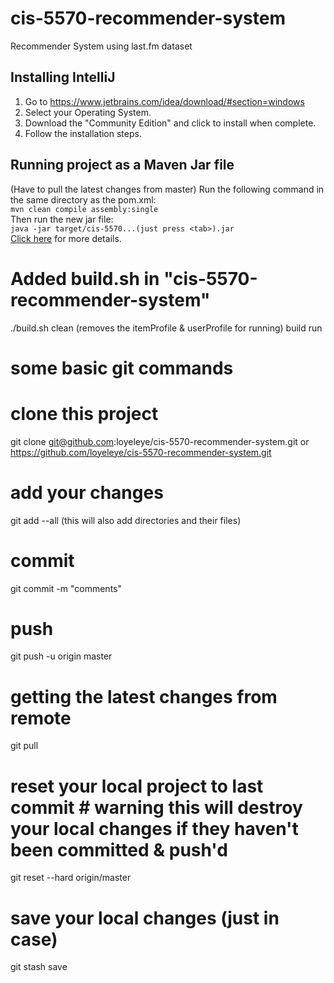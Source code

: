 # cis-5570-recommender-system
Recommender System using last.fm dataset

## Installing IntelliJ
1. Go to https://www.jetbrains.com/idea/download/#section=windows
2. Select your Operating System.
3. Download the "Community Edition" and click to install when complete.
4. Follow the installation steps.

## Running project as a Maven Jar file
(Have to pull the latest changes from master)
Run the following command in the same directory as the pom.xml:<br/>
`mvn clean compile assembly:single`<br/>
Then run the new jar file:<br/>
`java -jar target/cis-5570...(just press <tab>).jar`<br/>
[Click here](https://stackoverflow.com/questions/34070599/intellij-maven-create-jar-with-all-library-dependencies) for more details.


# Added build.sh in "cis-5570-recommender-system"
  ./build.sh clean (removes the itemProfile &  userProfile for running)
             build
             run



# some basic git commands
# clone this project
  git clone git@github.com:loyeleye/cis-5570-recommender-system.git  or https://github.com/loyeleye/cis-5570-recommender-system.git
# add your changes
  git add --all  (this will also add directories and their files)
# commit
  git commit -m "comments"
# push
  git push -u origin master
# getting the latest changes from remote
  git pull
# reset your local project to last commit # warning this will destroy your local changes if they haven't been committed & push'd
  git reset --hard origin/master
# save your local changes (just in case)
  git stash save

